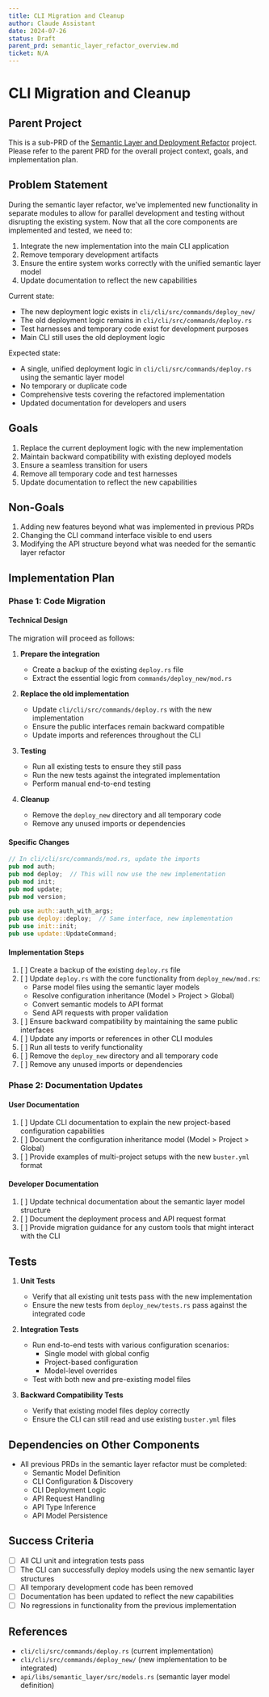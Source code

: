 ```yaml
---
title: CLI Migration and Cleanup
author: Claude Assistant
date: 2024-07-26
status: Draft
parent_prd: semantic_layer_refactor_overview.md
ticket: N/A
---
```


# CLI Migration and Cleanup

## Parent Project

This is a sub-PRD of the [Semantic Layer and Deployment Refactor](semantic_layer_refactor_overview.md) project. Please refer to the parent PRD for the overall project context, goals, and implementation plan.

## Problem Statement

During the semantic layer refactor, we've implemented new functionality in separate modules to allow for parallel development and testing without disrupting the existing system. Now that all the core components are implemented and tested, we need to:

1. Integrate the new implementation into the main CLI application
2. Remove temporary development artifacts
3. Ensure the entire system works correctly with the unified semantic layer model
4. Update documentation to reflect the new capabilities

Current state:
- The new deployment logic exists in `cli/cli/src/commands/deploy_new/`
- The old deployment logic remains in `cli/cli/src/commands/deploy.rs`
- Test harnesses and temporary code exist for development purposes
- Main CLI still uses the old deployment logic

Expected state:
- A single, unified deployment logic in `cli/cli/src/commands/deploy.rs` using the semantic layer model
- No temporary or duplicate code
- Comprehensive tests covering the refactored implementation
- Updated documentation for developers and users

## Goals

1. Replace the current deployment logic with the new implementation
2. Maintain backward compatibility with existing deployed models
3. Ensure a seamless transition for users
4. Remove all temporary code and test harnesses
5. Update documentation to reflect the new capabilities

## Non-Goals

1. Adding new features beyond what was implemented in previous PRDs
2. Changing the CLI command interface visible to end users
3. Modifying the API structure beyond what was needed for the semantic layer refactor

## Implementation Plan

### Phase 1: Code Migration

#### Technical Design

The migration will proceed as follows:

1. **Prepare the integration**
   - Create a backup of the existing `deploy.rs` file
   - Extract the essential logic from `commands/deploy_new/mod.rs`

2. **Replace the old implementation**
   - Update `cli/cli/src/commands/deploy.rs` with the new implementation
   - Ensure the public interfaces remain backward compatible
   - Update imports and references throughout the CLI

3. **Testing**
   - Run all existing tests to ensure they still pass
   - Run the new tests against the integrated implementation
   - Perform manual end-to-end testing

4. **Cleanup**
   - Remove the `deploy_new` directory and all temporary code
   - Remove any unused imports or dependencies

#### Specific Changes

```rust
// In cli/cli/src/commands/mod.rs, update the imports
pub mod auth;
pub mod deploy;  // This will now use the new implementation
pub mod init;
pub mod update;
pub mod version;

pub use auth::auth_with_args;
pub use deploy::deploy;  // Same interface, new implementation
pub use init::init;
pub use update::UpdateCommand;
```

#### Implementation Steps

1. [ ] Create a backup of the existing `deploy.rs` file
2. [ ] Update `deploy.rs` with the core functionality from `deploy_new/mod.rs`:
   - Parse model files using the semantic layer models
   - Resolve configuration inheritance (Model > Project > Global)
   - Convert semantic models to API format
   - Send API requests with proper validation
3. [ ] Ensure backward compatibility by maintaining the same public interfaces
4. [ ] Update any imports or references in other CLI modules
5. [ ] Run all tests to verify functionality
6. [ ] Remove the `deploy_new` directory and all temporary code
7. [ ] Remove any unused imports or dependencies

### Phase 2: Documentation Updates

#### User Documentation

1. [ ] Update CLI documentation to explain the new project-based configuration capabilities
2. [ ] Document the configuration inheritance model (Model > Project > Global)
3. [ ] Provide examples of multi-project setups with the new `buster.yml` format

#### Developer Documentation

1. [ ] Update technical documentation about the semantic layer model structure
2. [ ] Document the deployment process and API request format
3. [ ] Provide migration guidance for any custom tools that might interact with the CLI

## Tests

1. **Unit Tests**
   - Verify that all existing unit tests pass with the new implementation
   - Ensure the new tests from `deploy_new/tests.rs` pass against the integrated code

2. **Integration Tests**
   - Run end-to-end tests with various configuration scenarios:
     - Single model with global config
     - Project-based configuration
     - Model-level overrides
   - Test with both new and pre-existing model files

3. **Backward Compatibility Tests**
   - Verify that existing model files deploy correctly
   - Ensure the CLI can still read and use existing `buster.yml` files

## Dependencies on Other Components

- All previous PRDs in the semantic layer refactor must be completed:
  - Semantic Model Definition
  - CLI Configuration & Discovery
  - CLI Deployment Logic
  - API Request Handling
  - API Type Inference
  - API Model Persistence

## Success Criteria

- [ ] All CLI unit and integration tests pass
- [ ] The CLI can successfully deploy models using the new semantic layer structures
- [ ] All temporary development code has been removed
- [ ] Documentation has been updated to reflect the new capabilities
- [ ] No regressions in functionality from the previous implementation

## References

- `cli/cli/src/commands/deploy.rs` (current implementation)
- `cli/cli/src/commands/deploy_new/` (new implementation to be integrated)
- `api/libs/semantic_layer/src/models.rs` (semantic layer model definition)